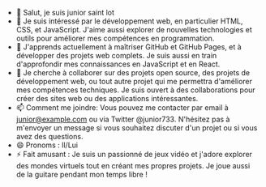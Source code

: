 - 👋 Salut, je suis junior saint lot
- 👀 Je suis intéressé par le développement web, en particulier HTML, CSS, et JavaScript. J'aime aussi explorer de nouvelles technologies et outils pour améliorer mes compétences en programmation.
- 🌱 J'apprends actuellement à maîtriser GitHub et GitHub Pages, et à développer des projets web complets. Je suis aussi en train d'approfondir mes connaissances en JavaScript et en React.
- 💞️ Je cherche à collaborer sur des projets open source, des projets de développement web, ou tout autre projet qui me permettra d'améliorer mes compétences techniques. Je suis ouvert à des collaborations pour créer des sites web ou des applications intéressantes.
- 📫 Comment me joindre: Vous pouvez me contacter par email à junior@example.com ou via Twitter @junior733. N'hésitez pas à m'envoyer un message si vous souhaitez discuter d'un projet ou si vous avez des questions.
- 😄 Pronoms : Il/Lui
- ⚡ Fait amusant : Je suis un passionné de jeux vidéo et j'adore explorer des mondes virtuels tout en créant mes propres projets. Je joue aussi de la guitare pendant mon temps libre !

<!---
junior733-junior/junior733-junior is a ✨ special ✨ repository because its `README.md` (this file) appears on your GitHub profile.
You can click the Preview link to take a look at your changes.
--->
